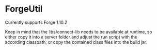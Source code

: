 # ForgeUtil

Currently supports Forge 1.10.2

Keep in mind that the libs/connect-lib needs to be available at runtime, so either copy it into a server folder and adjust the run script with the according classpath, or copy the contained class files into the build jar.
